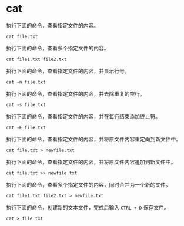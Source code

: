 # cat

执行下面的命令，查看指定文件的内容。

```
cat file.txt
```

执行下面的命令，查看多个指定文件的内容。

```
cat file1.txt file2.txt
```

执行下面的命令，查看指定文件的内容，并显示行号。

```
cat -n file.txt
```

执行下面的命令，查看指定文件的内容，并去除重复的空行。

```
cat -s file.txt
```

执行下面的命令，查看指定文件的内容，并在每行结束添加终止符。

```
cat -E file.txt
```

执行下面的命令，查看指定文件的内容，并将原文件内容重定向到新文件中。

```
cat file.txt > newfile.txt
```

执行下面的命令，查看指定文件的内容，并将原文件内容追加到新文件中。

```
cat file.txt >> newfile.txt
```

执行下面的命令，查看多个指定文件的内容，同时合并为一个新的文件。

```
cat file1.txt file2.txt > newfile.txt
```

执行下面的命令，创建新的文本文件，完成后输入 `CTRL + D` 保存文件。

```
cat > file.txt
```

